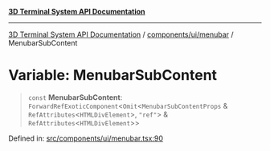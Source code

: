 [**3D Terminal System API Documentation**](../../../../README.md)

***

[3D Terminal System API Documentation](../../../../README.md) / [components/ui/menubar](../README.md) / MenubarSubContent

# Variable: MenubarSubContent

> `const` **MenubarSubContent**: `ForwardRefExoticComponent`\<`Omit`\<`MenubarSubContentProps` & `RefAttributes`\<`HTMLDivElement`\>, `"ref"`\> & `RefAttributes`\<`HTMLDivElement`\>\>

Defined in: [src/components/ui/menubar.tsx:90](https://github.com/Dicommunitas/ThreeJS_Terminal_3D/blob/8075b8a92723c99d6c5409bf1c44d7734e99d256/src/components/ui/menubar.tsx#L90)
